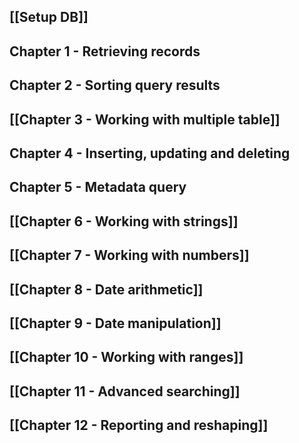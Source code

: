 ## [[Setup DB]]
## Chapter 1 - Retrieving records
## Chapter 2 - Sorting query results
## [[Chapter 3 - Working with multiple table]]
## Chapter 4 - Inserting, updating and deleting
## Chapter 5 - Metadata query
## [[Chapter 6 - Working with strings]]
## [[Chapter 7 - Working with numbers]]
## [[Chapter 8 - Date arithmetic]]
## [[Chapter 9 - Date manipulation]]
## [[Chapter 10 - Working with ranges]]
## [[Chapter 11 - Advanced searching]]
## [[Chapter 12 - Reporting and reshaping]]